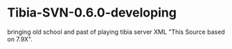 # Tibia-SVN-0.6.0-developing
bringing old school and past of playing tibia server XML "This Source based on 7.9X".
